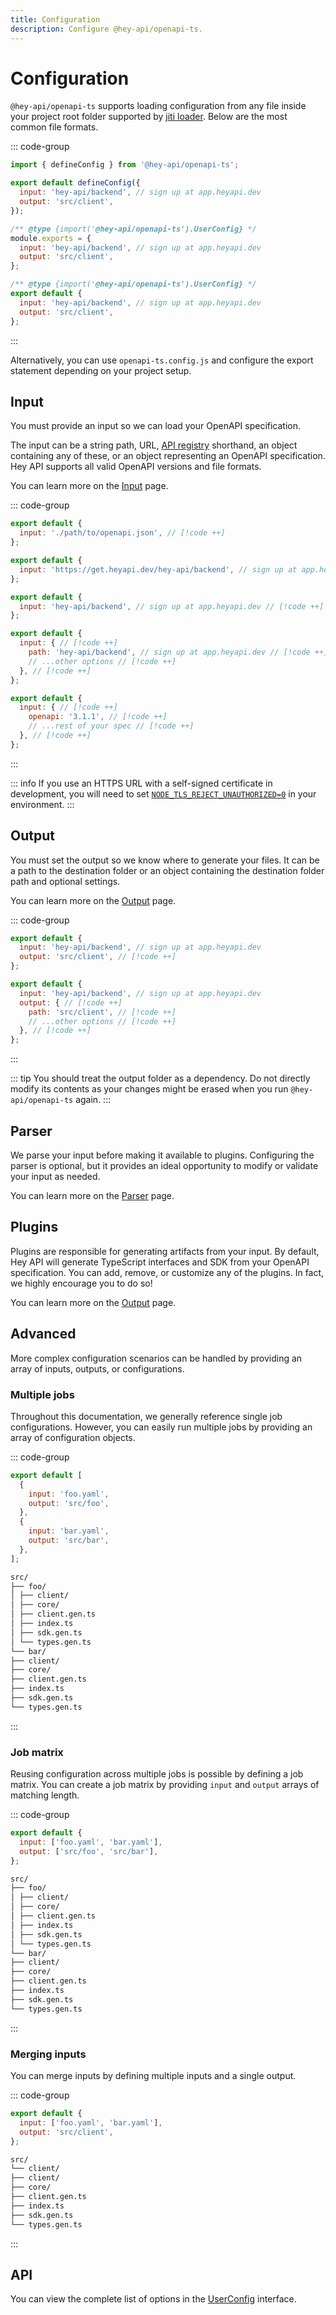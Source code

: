 ```yaml
---
title: Configuration
description: Configure @hey-api/openapi-ts.
---
```


# Configuration

`@hey-api/openapi-ts` supports loading configuration from any file inside your project root folder supported by [jiti loader](https://github.com/unjs/c12?tab=readme-ov-file#-features). Below are the most common file formats.

::: code-group

```js [openapi-ts.config.ts]
import { defineConfig } from '@hey-api/openapi-ts';

export default defineConfig({
  input: 'hey-api/backend', // sign up at app.heyapi.dev
  output: 'src/client',
});
```

```js [openapi-ts.config.cjs]
/** @type {import('@hey-api/openapi-ts').UserConfig} */
module.exports = {
  input: 'hey-api/backend', // sign up at app.heyapi.dev
  output: 'src/client',
};
```

```js [openapi-ts.config.mjs]
/** @type {import('@hey-api/openapi-ts').UserConfig} */
export default {
  input: 'hey-api/backend', // sign up at app.heyapi.dev
  output: 'src/client',
};
```

:::

Alternatively, you can use `openapi-ts.config.js` and configure the export statement depending on your project setup.

## Input

You must provide an input so we can load your OpenAPI specification.

The input can be a string path, URL, [API registry](/openapi-ts/configuration/input#api-registry) shorthand, an object containing any of these, or an object representing an OpenAPI specification. Hey API supports all valid OpenAPI versions and file formats.

You can learn more on the [Input](/openapi-ts/configuration/input) page.

::: code-group

```js [path]
export default {
  input: './path/to/openapi.json', // [!code ++]
};
```

```js [url]
export default {
  input: 'https://get.heyapi.dev/hey-api/backend', // sign up at app.heyapi.dev // [!code ++]
};
```

```js [registry]
export default {
  input: 'hey-api/backend', // sign up at app.heyapi.dev // [!code ++]
};
```

<!-- prettier-ignore-start -->
```js [object]
export default {
  input: { // [!code ++]
    path: 'hey-api/backend', // sign up at app.heyapi.dev // [!code ++]
    // ...other options // [!code ++]
  }, // [!code ++]
};
```
<!-- prettier-ignore-end -->
<!-- prettier-ignore-start -->
```js [spec]
export default {
  input: { // [!code ++]
    openapi: '3.1.1', // [!code ++]
    // ...rest of your spec // [!code ++]
  }, // [!code ++]
};
```
<!-- prettier-ignore-end -->

:::

::: info
If you use an HTTPS URL with a self-signed certificate in development, you will need to set [`NODE_TLS_REJECT_UNAUTHORIZED=0`](https://github.com/hey-api/openapi-ts/issues/276#issuecomment-2043143501) in your environment.
:::

## Output

You must set the output so we know where to generate your files. It can be a path to the destination folder or an object containing the destination folder path and optional settings.

You can learn more on the [Output](/openapi-ts/configuration/output) page.

::: code-group

```js [path]
export default {
  input: 'hey-api/backend', // sign up at app.heyapi.dev
  output: 'src/client', // [!code ++]
};
```

<!-- prettier-ignore-start -->
```js [object]
export default {
  input: 'hey-api/backend', // sign up at app.heyapi.dev
  output: { // [!code ++]
    path: 'src/client', // [!code ++]
    // ...other options // [!code ++]
  }, // [!code ++]
};
```
<!-- prettier-ignore-end -->

:::

::: tip
You should treat the output folder as a dependency. Do not directly modify its contents as your changes might be erased when you run `@hey-api/openapi-ts` again.
:::

## Parser

We parse your input before making it available to plugins. Configuring the parser is optional, but it provides an ideal opportunity to modify or validate your input as needed.

You can learn more on the [Parser](/openapi-ts/configuration/parser) page.

## Plugins

Plugins are responsible for generating artifacts from your input. By default, Hey API will generate TypeScript interfaces and SDK from your OpenAPI specification. You can add, remove, or customize any of the plugins. In fact, we highly encourage you to do so!

You can learn more on the [Output](/openapi-ts/output) page.

## Advanced

More complex configuration scenarios can be handled by providing an array of inputs, outputs, or configurations.

### Multiple jobs

Throughout this documentation, we generally reference single job configurations. However, you can easily run multiple jobs by providing an array of configuration objects.

::: code-group

```js [config]
export default [
  {
    input: 'foo.yaml',
    output: 'src/foo',
  },
  {
    input: 'bar.yaml',
    output: 'src/bar',
  },
];
```

```md [example]
src/
├── foo/
│ ├── client/
│ ├── core/
│ ├── client.gen.ts
│ ├── index.ts
│ ├── sdk.gen.ts
│ └── types.gen.ts
└── bar/
├── client/
├── core/
├── client.gen.ts
├── index.ts
├── sdk.gen.ts
└── types.gen.ts
```

:::

### Job matrix

Reusing configuration across multiple jobs is possible by defining a job matrix. You can create a job matrix by providing `input` and `output` arrays of matching length.

::: code-group

```js [config]
export default {
  input: ['foo.yaml', 'bar.yaml'],
  output: ['src/foo', 'src/bar'],
};
```

```md [example]
src/
├── foo/
│ ├── client/
│ ├── core/
│ ├── client.gen.ts
│ ├── index.ts
│ ├── sdk.gen.ts
│ └── types.gen.ts
└── bar/
├── client/
├── core/
├── client.gen.ts
├── index.ts
├── sdk.gen.ts
└── types.gen.ts
```

:::

### Merging inputs

You can merge inputs by defining multiple inputs and a single output.

::: code-group

```js [config]
export default {
  input: ['foo.yaml', 'bar.yaml'],
  output: 'src/client',
};
```

```md [example]
src/
└── client/
├── client/
├── core/
├── client.gen.ts
├── index.ts
├── sdk.gen.ts
└── types.gen.ts
```

:::

## API

You can view the complete list of options in the [UserConfig](https://github.com/hey-api/openapi-ts/blob/main/packages/openapi-ts/src/types/config.d.ts) interface.

<!--@include: ../partials/examples.md-->
<!--@include: ../partials/sponsors.md-->
